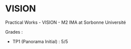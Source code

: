 # VISION
Practical Works - VISION - M2 IMA at Sorbonne Université

Grades :

- TP1 (Panorama Initial) : 5/5
